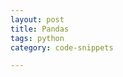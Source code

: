 ```yaml
---
layout: post
title: Pandas
tags: python
category: code-snippets

---
```


<script src="https://gist.github.com/selimslab/1e5fa0f8a6c331543a601c99d23e438c.js"></script>